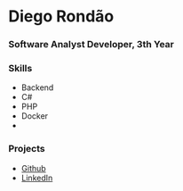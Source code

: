 # Diego Rondão

### Software Analyst Developer, 3th Year

### Skills
- Backend
- C#
- PHP
- Docker
- 

### Projects
- [Github](https://github.com/diegorondao)
- [LinkedIn](https://www.linkedin.com/in/diegorondao/)
